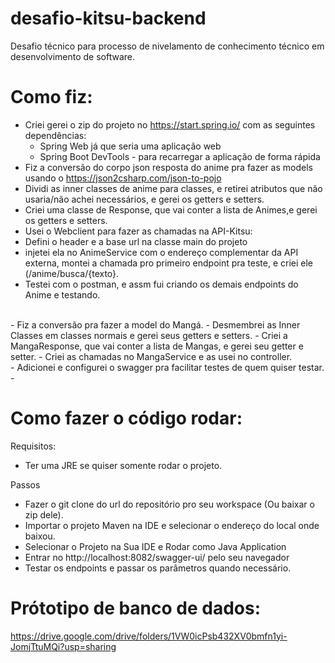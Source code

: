 # desafio-kitsu-backend
Desafio técnico para processo de nivelamento de conhecimento técnico em desenvolvimento de software.

# Como fiz:
- Criei gerei o zip do projeto no https://start.spring.io/ com as seguintes dependências:
  *  Spring Web já que seria uma aplicação web
  *  Spring Boot DevTools - para recarregar a aplicação de forma rápida
 -  Fiz a conversão do corpo json resposta do anime pra fazer as models usando o https://json2csharp.com/json-to-pojo
 - Dividi as inner classes de anime para classes, e retirei atributos que não usaria/não achei necessários, e gerei os getters e setters.
 - Criei uma classe de Response, que vai conter a lista de Animes,e gerei os getters e setters.
 - Usei o Webclient para fazer as chamadas na API-Kitsu:
  - Defini o header e a base url na classe main do projeto
  - injetei ela no AnimeService com o endereço complementar da API externa, montei a chamada pro primeiro endpoint pra teste, e criei ele (/anime/busca/{texto}.
  - Testei com o postman, e assm fui criando os demais endpoints do Anime e testando.
 <br>
 - Fiz a conversão pra fazer a model do Mangá.
 - Desmembrei as Inner Classes em classes normais e gerei seus getters e setters.
 - Criei a MangaResponse, que vai conter a lista de Mangas, e gerei seu getter e setter.
 - Criei as chamadas no MangaService e as usei no controller.
 <br>
 - Adicionei e configurei o swagger pra facilitar testes de quem quiser testar.
 - 

# Como fazer o código rodar:

Requisitos:
 - Ter uma JRE se quiser somente rodar o projeto.

Passos
 - Fazer o git clone do url do repositório pro seu workspace (Ou baixar o zip dele).
 - Importar o projeto Maven na IDE e selecionar o endereço do local onde baixou.
 - Selecionar o Projeto na Sua IDE e Rodar como Java Application
 - Entrar no http://localhost:8082/swagger-ui/ pelo seu navegador
 - Testar os endpoints e passar os parâmetros quando necessário.
    
# Prótotipo de banco de dados:
https://drive.google.com/drive/folders/1VW0icPsb432XV0bmfn1yi-JomjTtuMQi?usp=sharing
